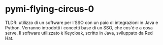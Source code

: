 # pymi-flying-circus-0
TLDR: utilizzo di un software per l'SSO con un paio di integrazioni in Java e Python. Verranno introdotti i concetti base di un SSO, che cos'é e a cosa serve. Il software utilizzato è Keycloak, scritto in Java, sviluppato da Red Hat.
